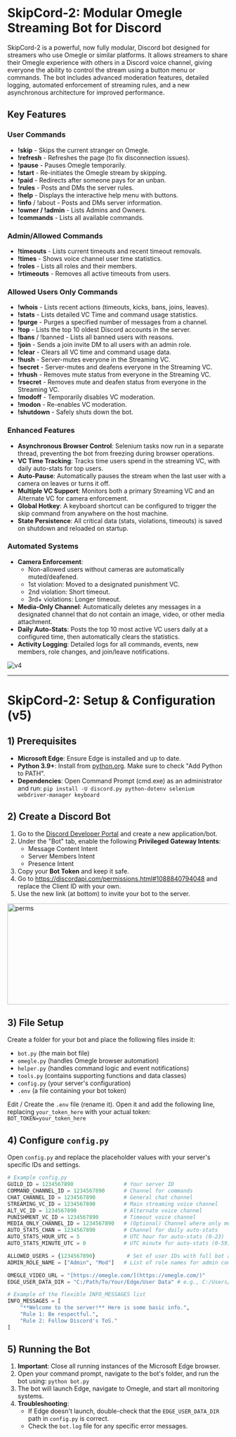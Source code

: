 # SkipCord-2: Modular Omegle Streaming Bot for Discord

SkipCord-2 is a powerful, now fully modular, Discord bot designed for streamers who use Omegle or similar platforms. It allows streamers to share their Omegle experience with others in a Discord voice channel, giving everyone the ability to control the stream using a button menu or commands. The bot includes advanced moderation features, detailed logging, automated enforcement of streaming rules, and a new asynchronous architecture for improved performance.

## Key Features

### User Commands

* **!skip** - Skips the current stranger on Omegle.
* **!refresh** - Refreshes the page (to fix disconnection issues).
* **!pause** - Pauses Omegle temporarily.
* **!start** - Re-initiates the Omegle stream by skipping.
* **!paid** - Redirects after someone pays for an unban.
* **!rules** - Posts and DMs the server rules.
* **!help** - Displays the interactive help menu with buttons.
* **!info** / !about - Posts and DMs server information.
* **!owner / !admin** - Lists Admins and Owners.
* **!commands** - Lists all available commands.

### Admin/Allowed Commands

* **!timeouts** - Lists current timeouts and recent timeout removals.
* **!times** - Shows voice channel user time statistics.
* **!roles** - Lists all roles and their members.
* **!rtimeouts** - Removes all active timeouts from users.

### Allowed Users Only Commands

* **!whois** - Lists recent actions (timeouts, kicks, bans, joins, leaves).
* **!stats** - Lists detailed VC Time and command usage statistics.
* **!purge** - Purges a specified number of messages from a channel.
* **!top** - Lists the top 10 oldest Discord accounts in the server.
* **!bans** / !banned - Lists all banned users with reasons.
* **!join** - Sends a join invite DM to all users with an admin role.
* **!clear** - Clears all VC time and command usage data.
* **!hush** - Server-mutes everyone in the Streaming VC.
* **!secret** - Server-mutes and deafens everyone in the Streaming VC.
* **!rhush** - Removes mute status from everyone in the Streaming VC.
* **!rsecret** - Removes mute and deafen status from everyone in the Streaming VC.
* **!modoff** - Temporarily disables VC moderation.
* **!modon** - Re-enables VC moderation.
* **!shutdown** - Safely shuts down the bot.

### Enhanced Features

* **Asynchronous Browser Control**: Selenium tasks now run in a separate thread, preventing the bot from freezing during browser operations.
* **VC Time Tracking**: Tracks time users spend in the streaming VC, with daily auto-stats for top users.
* **Auto-Pause**: Automatically pauses the stream when the last user with a camera on leaves or turns it off.
* **Multiple VC Support**: Monitors both a primary Streaming VC and an Alternate VC for camera enforcement.
* **Global Hotkey**: A keyboard shortcut can be configured to trigger the skip command from anywhere on the host machine.
* **State Persistence**: All critical data (stats, violations, timeouts) is saved on shutdown and reloaded on startup.

### Automated Systems

* **Camera Enforcement**:
    * Non-allowed users without cameras are automatically muted/deafened.
    * 1st violation: Moved to a designated punishment VC.
    * 2nd violation: Short timeout.
    * 3rd+ violations: Longer timeout.
* **Media-Only Channel**: Automatically deletes any messages in a designated channel that do not contain an image, video, or other media attachment.
* **Daily Auto-Stats**: Posts the top 10 most active VC users daily at a configured time, then automatically clears the statistics.
* **Activity Logging**: Detailed logs for all commands, events, new members, role changes, and join/leave notifications.

![v4](https://github.com/user-attachments/assets/b860ca2d-5b4b-4525-b4a3-5a7da112358a)

---

# SkipCord-2: Setup & Configuration (v5)

## 1) Prerequisites

* **Microsoft Edge**: Ensure Edge is installed and up to date.
* **Python 3.9+**: Install from [python.org](https://www.python.org/downloads/). Make sure to check "Add Python to PATH".
* **Dependencies**: Open Command Prompt (cmd.exe) as an administrator and run:
    `pip install -U discord.py python-dotenv selenium webdriver-manager keyboard`

## 2) Create a Discord Bot

1.  Go to the [Discord Developer Portal](https://discord.com/developers/applications) and create a new application/bot.
2.  Under the "Bot" tab, enable the following **Privileged Gateway Intents**:
    * Message Content Intent
    * Server Members Intent
    * Presence Intent
3.  Copy your **Bot Token** and keep it safe.
4.  Go to https://discordapi.com/permissions.html#1088840794048 and replace the Client ID with your own.
5.  Use the new link (at bottom) to invite your bot to the server.

<img width="563" height="229" alt="perms" src="https://github.com/user-attachments/assets/45c9d335-3e3b-4866-82ef-a3d143eab00d" />

## 3) File Setup

Create a folder for your bot and place the following files inside it:

* `bot.py` (the main bot file)
* `omegle.py` (handles Omegle browser automation)
* `helper.py` (handles command logic and event notifications)
* `tools.py` (contains supporting functions and data classes)
* `config.py` (your server's configuration)
* `.env` (a file containing your bot token)

Edit / Create the `.env` file (rename it). Open it and add the following line, replacing `your_token_here` with your actual token:
`BOT_TOKEN=your_token_here`

## 4) Configure `config.py`

Open `config.py` and replace the placeholder values with your server's specific IDs and settings.

```python
# Example config.py
GUILD_ID = 1234567890                # Your server ID
COMMAND_CHANNEL_ID = 1234567890      # Channel for commands
CHAT_CHANNEL_ID = 1234567890         # General chat channel
STREAMING_VC_ID = 1234567890         # Main streaming voice channel
ALT_VC_ID = 1234567890               # Alternate voice channel
PUNISHMENT_VC_ID = 1234567890        # Timeout voice channel
MEDIA_ONLY_CHANNEL_ID = 1234567890   # (Optional) Channel where only media is allowed
AUTO_STATS_CHAN = 1234567890         # Channel for daily auto-stats
AUTO_STATS_HOUR_UTC = 5              # UTC hour for auto-stats (0-23)
AUTO_STATS_MINUTE_UTC = 0            # UTC minute for auto-stats (0-59)

ALLOWED_USERS = {1234567890}          # Set of user IDs with full bot access
ADMIN_ROLE_NAME = ["Admin", "Mod"]   # List of role names for admin command access

OMEGLE_VIDEO_URL = "[https://omegle.com/](https://omegle.com/)"
EDGE_USER_DATA_DIR = "C:/Path/To/Your/Edge/User Data" # e.g., C:/Users/YourUser/AppData/Local/Microsoft/Edge/User Data

# Example of the flexible INFO_MESSAGES list
INFO_MESSAGES = [
    "**Welcome to the server!** Here is some basic info.",
    "Rule 1: Be respectful.",
    "Rule 2: Follow Discord's ToS."
]
```

## 5) Running the Bot

1.  **Important**: Close all running instances of the Microsoft Edge browser.
2.  Open your command prompt, navigate to the bot's folder, and run the bot using:
    `python bot.py`
3.  The bot will launch Edge, navigate to Omegle, and start all monitoring systems.
4.  **Troubleshooting**:
    * If Edge doesn't launch, double-check that the `EDGE_USER_DATA_DIR` path in `config.py` is correct.
    * Check the `bot.log` file for any specific error messages.

